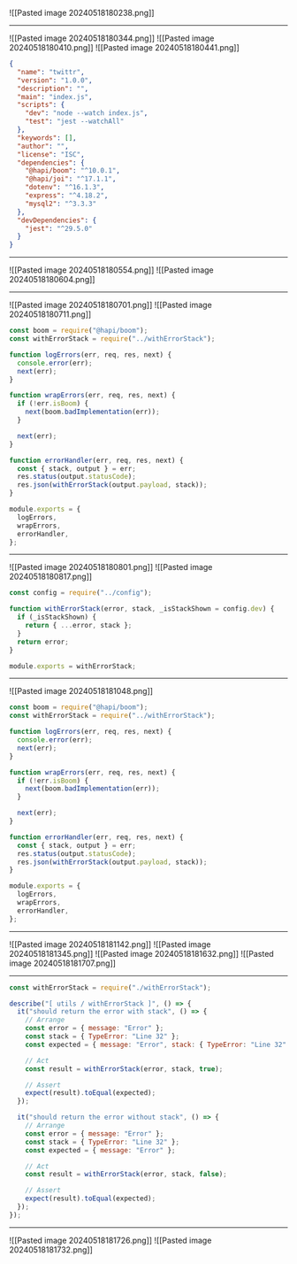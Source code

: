![[Pasted image 20240518180238.png]]

---
![[Pasted image 20240518180344.png]]
![[Pasted image 20240518180410.png]]
![[Pasted image 20240518180441.png]]

```json
{
  "name": "twittr",
  "version": "1.0.0",
  "description": "",
  "main": "index.js",
  "scripts": {
    "dev": "node --watch index.js",
    "test": "jest --watchAll"
  },
  "keywords": [],
  "author": "",
  "license": "ISC",
  "dependencies": {
    "@hapi/boom": "^10.0.1",
    "@hapi/joi": "^17.1.1",
    "dotenv": "^16.1.3",
    "express": "^4.18.2",
    "mysql2": "^3.3.3"
  },
  "devDependencies": {
    "jest": "^29.5.0"
  }
}

```

---
![[Pasted image 20240518180554.png]]
![[Pasted image 20240518180604.png]]

---
![[Pasted image 20240518180701.png]]
![[Pasted image 20240518180711.png]]

```js
const boom = require("@hapi/boom");
const withErrorStack = require("../withErrorStack");

function logErrors(err, req, res, next) {
  console.error(err);
  next(err);
}

function wrapErrors(err, req, res, next) {
  if (!err.isBoom) {
    next(boom.badImplementation(err));
  }

  next(err);
}

function errorHandler(err, req, res, next) {
  const { stack, output } = err;
  res.status(output.statusCode);
  res.json(withErrorStack(output.payload, stack));
}

module.exports = {
  logErrors,
  wrapErrors,
  errorHandler,
};
```

---
![[Pasted image 20240518180801.png]]
![[Pasted image 20240518180817.png]]
```js
const config = require("../config");

function withErrorStack(error, stack, _isStackShown = config.dev) {
  if (_isStackShown) {
    return { ...error, stack };
  }
  return error;
}

module.exports = withErrorStack;

```


---
![[Pasted image 20240518181048.png]]
```js
const boom = require("@hapi/boom");
const withErrorStack = require("../withErrorStack");

function logErrors(err, req, res, next) {
  console.error(err);
  next(err);
}

function wrapErrors(err, req, res, next) {
  if (!err.isBoom) {
    next(boom.badImplementation(err));
  }

  next(err);
}

function errorHandler(err, req, res, next) {
  const { stack, output } = err;
  res.status(output.statusCode);
  res.json(withErrorStack(output.payload, stack));
}

module.exports = {
  logErrors,
  wrapErrors,
  errorHandler,
};
```

---
![[Pasted image 20240518181142.png]]
![[Pasted image 20240518181345.png]]
![[Pasted image 20240518181632.png]]
![[Pasted image 20240518181707.png]]

---
```js
const withErrorStack = require("./withErrorStack");

describe("[ utils / withErrorStack ]", () => {
  it("should return the error with stack", () => {
    // Arrange
    const error = { message: "Error" };
    const stack = { TypeError: "Line 32" };
    const expected = { message: "Error", stack: { TypeError: "Line 32" } };

    // Act
    const result = withErrorStack(error, stack, true);

    // Assert
    expect(result).toEqual(expected);
  });

  it("should return the error without stack", () => {
    // Arrange
    const error = { message: "Error" };
    const stack = { TypeError: "Line 32" };
    const expected = { message: "Error" };

    // Act
    const result = withErrorStack(error, stack, false);

    // Assert
    expect(result).toEqual(expected);
  });
});

```


---
![[Pasted image 20240518181726.png]]
![[Pasted image 20240518181732.png]]
